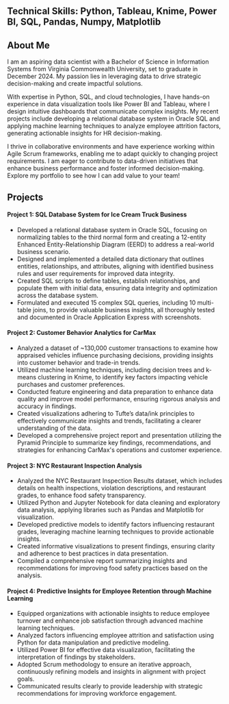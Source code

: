## **Technical Skills:** Python, Tableau, Knime, Power BI, SQL, Pandas, Numpy, Matplotlib

## About Me
I am an aspiring data scientist with a Bachelor of Science in Information Systems from Virginia Commonwealth University, set to graduate in December 2024. My passion lies in leveraging data to drive strategic decision-making and create impactful solutions.

With expertise in Python, SQL, and cloud technologies, I have hands-on experience in data visualization tools like Power BI and Tableau, where I design intuitive dashboards that communicate complex insights. My recent projects include developing a relational database system in Oracle SQL and applying machine learning techniques to analyze employee attrition factors, generating actionable insights for HR decision-making.

I thrive in collaborative environments and have experience working within Agile Scrum frameworks, enabling me to adapt quickly to changing project requirements. I am eager to contribute to data-driven initiatives that enhance business performance and foster informed decision-making. Explore my portfolio to see how I can add value to your team!


## Projects

#### Project 1: SQL Database System for Ice Cream Truck Business

* Developed a relational database system in Oracle SQL, focusing on normalizing tables to the third normal form and creating a 12-entity Enhanced Entity-Relationship Diagram (EERD) to address a real-world business scenario.
* Designed and implemented a detailed data dictionary that outlines entities, relationships, and attributes, aligning with identified business rules and user requirements for improved data integrity.
* Created SQL scripts to define tables, establish relationships, and populate them with initial data, ensuring data integrity and optimization across the database system.
* Formulated and executed 15 complex SQL queries, including 10 multi-table joins, to provide valuable business insights, all thoroughly tested and documented in Oracle Application Express with screenshots.


#### Project 2: Customer Behavior Analytics for CarMax

* Analyzed a dataset of ~130,000 customer transactions to examine how appraised vehicles influence purchasing decisions, providing insights into customer behavior and trade-in trends.
* Utilized machine learning techniques, including decision trees and k-means clustering in Knime, to identify key factors impacting vehicle purchases and customer preferences.
* Conducted feature engineering and data preparation to enhance data quality and improve model performance, ensuring rigorous analysis and accuracy in findings.
* Created visualizations adhering to Tufte’s data/ink principles to effectively communicate insights and trends, facilitating a clearer understanding of the data.
* Developed a comprehensive project report and presentation utilizing the Pyramid Principle to summarize key findings, recommendations, and strategies for enhancing CarMax's operations and customer experience.


#### Project 3: NYC Restaurant Inspection Analysis

* Analyzed the NYC Restaurant Inspection Results dataset, which includes details on health inspections, violation descriptions, and restaurant grades, to enhance food safety transparency.
* Utilized Python and Jupyter Notebook for data cleaning and exploratory data analysis, applying libraries such as Pandas and Matplotlib for visualization.
* Developed predictive models to identify factors influencing restaurant grades, leveraging machine learning techniques to provide actionable insights.
* Created informative visualizations to present findings, ensuring clarity and adherence to best practices in data presentation.
* Compiled a comprehensive report summarizing insights and recommendations for improving food safety practices based on the analysis.


#### Project 4: Predictive Insights for Employee Retention through Machine Learning

* Equipped organizations with actionable insights to reduce employee turnover and enhance job satisfaction through advanced machine learning techniques.
* Analyzed factors influencing employee attrition and satisfaction using Python for data manipulation and predictive modeling.
* Utilized Power BI for effective data visualization, facilitating the interpretation of findings by stakeholders.
* Adopted Scrum methodology to ensure an iterative approach, continuously refining models and insights in alignment with project goals.
* Communicated results clearly to provide leadership with strategic recommendations for improving workforce engagement.
